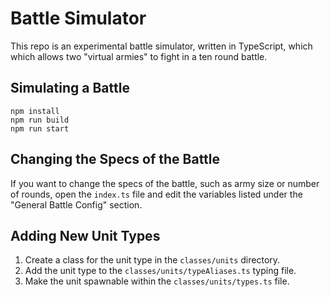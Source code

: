 # Battle Simulator

This repo is an experimental battle simulator, written in TypeScript, which which allows two "virtual armies" to fight in a ten round battle.

## Simulating a Battle

```
npm install
npm run build
npm run start
```

## Changing the Specs of the Battle

If you want to change the specs of the battle, such as army size or number of rounds, open the `index.ts` file and edit the variables listed under the "General Battle Config" section.

## Adding New Unit Types

1. Create a class for the unit type in the `classes/units` directory.
2. Add the unit type to the `classes/units/typeAliases.ts` typing file.
3. Make the unit spawnable within the `classes/units/types.ts` file.